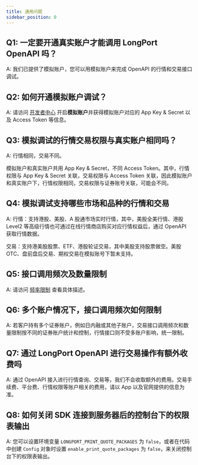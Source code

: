 ```yaml
---
title: 通用问题
sidebar_position: 0
---
```


## Q1: 一定要开通真实账户才能调用 LongPort OpenAPI 吗？

A: 我们已提供了模拟账户，您可以用模拟账户来完成 OpenAPI 的行情和交易接口调试。

## Q2: 如何开通模拟账户调试？

A: 请访问 [开发者中心](https://open.longportapp.com/account/) 开启**模拟账户**并获得模拟账户对应的 App Key & Secret 以及 Access Token 等信息。

## Q3: 模拟调试的行情交易权限与真实账户相同吗？

A: 行情相同，交易不同。

模拟账户和真实账户共用 App Key & Secret，不同 Access Token。其中，行情权限与 App Key & Secret 关联，交易权限与 Access Token 关联，因此模拟账户和真实账户下，行情权限相同，交易权限与证券账号关联，可能会不同。

## Q4: 模拟调试支持哪些市场和品种的行情和交易

A: 行情：支持港股、美股、A 股通市场实时行情，其中，美股全美行情、港股 Level2 等高级行情也可通过在线行情商店购买对应行情权益后，通过 OpenAPI 获取行情数据。

交易：支持港美股股票、ETF、港股轮证交易，其中美股支持股票做空。美股 OTC、盘前盘后交易、期权交易在模拟账号下暂未支持。

## Q5: 接口调用频次及数量限制

A: 请访问 [频率限制](/docs/#rate-limit) 查看具体描述。

## Q6: 多个账户情况下，接口调用频次如何限制

A: 若客户持有多个证券账户，例如日内融或其他子账户，交易接口调用频次和数量限制按不同的证券账户统计和控制，行情接口则不受多账户影响，统一限制。

## Q7: 通过 LongPort OpenAPI 进行交易操作有额外收费吗

A: 通过 OpenAPI 接入进行行情查询、交易等，我们不会收取额外的费用。交易手续费、平台费、行情权限等账户相关的费用，请以 App 以及官网提供的信息为准。

## Q8: 如何关闭 SDK 连接到服务器后的控制台下的权限表输出

A: 您可以设置环境变量 `LONGPORT_PRINT_QUOTE_PACKAGES` 为 `false`，或者在代码中创建 `Config` 对象时设置 `enable_print_quote_packages` 为 `false`，来关闭控制台下的权限表输出。

